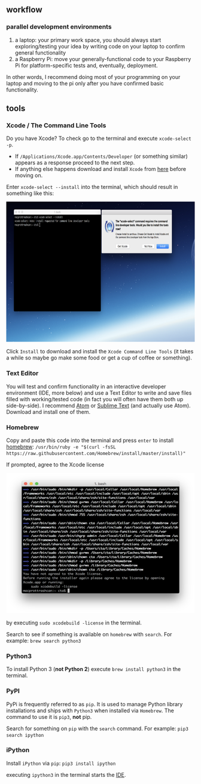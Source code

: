 ## workflow

### parallel development environments

1. a laptop: your primary work space, you should always start exploring/testing your idea by writing code on your laptop to confirm general functionality
2. a Raspberry Pi: move your generally-functional code to your Raspberry Pi for platform-specific tests and, eventually, deployment.

In other words, I recommend doing most of your programming on your laptop and moving to the pi only after you have confirmed basic functionality.


## tools

### Xcode / The Command Line Tools

Do you have Xcode? To check go to the terminal and execute `xcode-select -p`.

* If `/Applications/Xcode.app/Contents/Developer` (or something similar) appears as a response proceed to the next step.
* If anything else happens download and install `Xcode` from [here](https://itunes.apple.com/us/app/xcode/id497799835?mt=12) before moving on.

Enter `xcode-select --install` into the terminal, which should result in something like this:

<img src="/media/xcode-select_install_cmnd_line_tools.png" width="630" height="375">

Click `Install` to download and install the `Xcode Command Line Tools` (it takes a while so maybe go make some food or get a cup of coffee or something).


### Text Editor

You will test and confirm functionality in an interactive developer environment (IDE, more below) and use a Text Editor to write and save files filled with working/tested code (in fact you will often have them both up side-by-side). I recommend [Atom](https://atom.io/) or [Sublime Text](https://www.sublimetext.com/) (and actually use Atom). Download and install one of them.


### Homebrew

Copy and paste this code into the terminal and press `enter` to install [homebrew](http://brew.sh/):  `/usr/bin/ruby -e "$(curl -fsSL https://raw.githubusercontent.com/Homebrew/install/master/install)"`

If prompted, agree to the Xcode license

<img src="/media/agree_to_xcode_license.png" width="630" height="375">

by executing `sudo xcodebuild -license` in the terminal.

Search to see if something is available on `homebrew` with `search`. For example:  `brew search python3`


### Python3

To install Python 3 (**not Python 2**) execute `brew install python3` in the terminal.


### PyPI

PyPi is frequently referred to as `pip`. It is used to manage Python library installations and ships with `Python3` when installed via `Homebrew`. The command to use it is `pip3`, **not** pip.

Search for something on `pip` with the `search` command. For example: `pip3 search ipython`


### iPython

Install `iPython` via `pip`: `pip3 install ipython`

executing `ipython3` in the terminal starts the [IDE](https://en.wikipedia.org/wiki/Integrated_development_environment).
